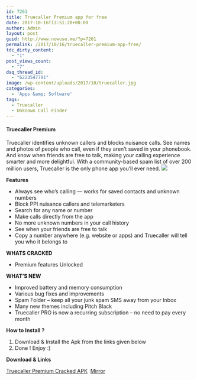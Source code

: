 ```yaml
---
id: 7261
title: Truecaller Premium app for free
date: 2017-10-16T13:51:20+00:00
author: Admin
layout: post
guid: http://www.nowuse.me/?p=7261
permalink: /2017/10/16/truecaller-premium-app-free/
tdc_dirty_content:
  - "1"
post_views_count:
  - "7"
dsq_thread_id:
  - "6223547791"
image: /wp-content/uploads/2017/10/truecaller.jpg
categories:
  - 'Apps &amp; Software'
tags:
  - Truecaller
  - Unknown Call Finder
---
```

<h4><strong>Truecaller Premium</strong></h4>
Truecaller identifies unknown callers and blocks nuisance calls. See names and photos of people who call, even if they aren’t saved in your phonebook. And know when friends are free to talk, making your calling experience smarter and more delightful. With a community-based spam list of over 200 million users, Truecaller is the only phone app you’ll ever need.

<img class="aligncenter" src="https://i1.wp.com/onhax.me/wp-content/uploads/2017/03/unnamed-15.png?resize=300%2C300&amp;ssl=1" />

<strong>Features</strong>
<ul>
 	<li>Always see who’s calling — works for saved contacts and unknown numbers</li>
 	<li>Block PPI nuisance callers and telemarketers</li>
 	<li>Search for any name or number</li>
 	<li>Make calls directly from the app</li>
 	<li>No more unknown numbers in your call history</li>
 	<li>See when your friends are free to talk</li>
 	<li>Copy a number anywhere (e.g. website or apps) and Truecaller will tell you who it belongs to</li>
</ul>
<strong>WHATS CRACKED</strong>
<ul>
 	<li>Premium features Unlocked</li>
</ul>
<strong>WHAT’S NEW</strong>
<ul>
 	<li class="recent-change">Improved battery and memory consumption</li>
 	<li class="recent-change">Various bug fixes and improvements</li>
 	<li class="recent-change">Spam Folder – keep all your junk spam SMS away from your Inbox</li>
 	<li class="recent-change">Many new themes including Pitch Black</li>
 	<li class="recent-change">Truecaller PRO is now a recurring subscription – no need to pay every month</li>
</ul>
<strong>How to Install ?</strong>
<ol>
 	<li>Download &amp; Install the Apk from the links given below</li>
 	<li>Done ! Enjoy :)</li>
</ol>
<strong>Download &amp; Links</strong>

<a href="https://uplod.cc/lmvblib0bf7k" target="_blank" rel="noopener">Truecaller Premium Cracked APK</a>  <a href="https://dailyuploads.net/mbkfdk4y3i7a" target="_blank" rel="noopener">Mirror</a>